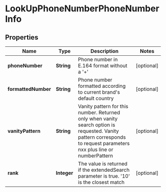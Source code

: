 
# LookUpPhoneNumberPhoneNumberInfo

## Properties
Name | Type | Description | Notes
------------ | ------------- | ------------- | -------------
**phoneNumber** | **String** | Phone number in E.164 format without a &#39;+&#39; |  [optional]
**formattedNumber** | **String** | Phone number formatted according to current brand&#39;s default country |  [optional]
**vanityPattern** | **String** | Vanity pattern for this number. Returned only when vanity search option is requested. Vanity pattern corresponds to request parameters nxx plus line or numberPattern |  [optional]
**rank** | **Integer** | The value is returned if the extendedSearch parameter is true. &#39;10&#39; is the closest match |  [optional]



